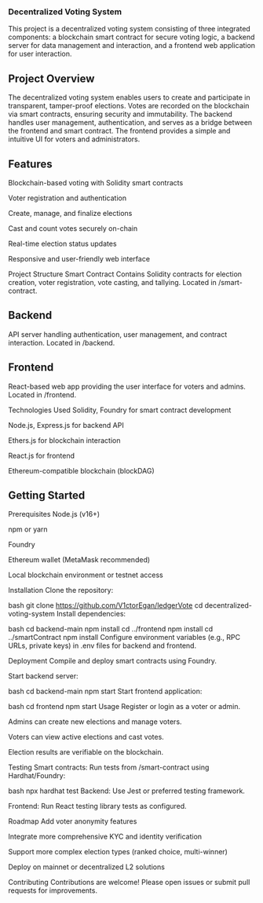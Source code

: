 ### Decentralized Voting System

This project is a decentralized voting system consisting of three integrated components: a blockchain smart contract for secure voting logic, a backend server for data management and interaction, and a frontend web application for user interaction.

## Project Overview

The decentralized voting system enables users to create and participate in transparent, tamper-proof elections. Votes are recorded on the blockchain via smart contracts, ensuring security and immutability. The backend handles user management, authentication, and serves as a bridge between the frontend and smart contract. The frontend provides a simple and intuitive UI for voters and administrators.

## Features

Blockchain-based voting with Solidity smart contracts

Voter registration and authentication

Create, manage, and finalize elections

Cast and count votes securely on-chain

Real-time election status updates

Responsive and user-friendly web interface

Project Structure
Smart Contract
Contains Solidity contracts for election creation, voter registration, vote casting, and tallying.
Located in /smart-contract.

## Backend

API server handling authentication, user management, and contract interaction.
Located in /backend.

## Frontend

React-based web app providing the user interface for voters and admins.
Located in /frontend.

Technologies Used
Solidity, Foundry for smart contract development

Node.js, Express.js for backend API

Ethers.js for blockchain interaction

React.js for frontend

Ethereum-compatible blockchain (blockDAG)

## Getting Started

Prerequisites
Node.js (v16+)

npm or yarn

Foundry

Ethereum wallet (MetaMask recommended)

Local blockchain environment or testnet access

Installation
Clone the repository:

bash
git clone https://github.com/V1ctorEgan/ledgerVote
cd decentralized-voting-system
Install dependencies:

bash
cd backend-main
npm install
cd ../frontend
npm install
cd ../smartContract
npm install
Configure environment variables (e.g., RPC URLs, private keys) in .env files for backend and frontend.

Deployment
Compile and deploy smart contracts using Foundry.

Start backend server:

bash
cd backend-main
npm start
Start frontend application:

bash
cd frontend
npm start
Usage
Register or login as a voter or admin.

Admins can create new elections and manage voters.

Voters can view active elections and cast votes.

Election results are verifiable on the blockchain.

Testing
Smart contracts: Run tests from /smart-contract using Hardhat/Foundry:

bash
npx hardhat test
Backend: Use Jest or preferred testing framework.

Frontend: Run React testing library tests as configured.

Roadmap
Add voter anonymity features

Integrate more comprehensive KYC and identity verification

Support more complex election types (ranked choice, multi-winner)

Deploy on mainnet or decentralized L2 solutions

Contributing
Contributions are welcome! Please open issues or submit pull requests for improvements.
